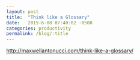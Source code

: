 ```yaml
---
layout: post
title:  "Think like a Glossary"
date:   2015-6-08 07:40:02 -0500
categories: productivity
permalink: /blog/:title
---
```


http://maxwellantonucci.com/think-like-a-glossary/